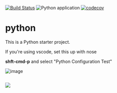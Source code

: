 [![Build Status](https://dev.azure.com/mchirico/python/_apis/build/status/mchirico.python?branchName=develop)](https://dev.azure.com/mchirico/python/_build/latest?definitionId=29&branchName=develop)
![Python application](https://github.com/mchirico/python/workflows/Python%20application/badge.svg)
[![codecov](https://codecov.io/gh/mchirico/python/branch/develop/graph/badge.svg)](https://codecov.io/gh/mchirico/python)

# python

This is a Python starter project.


If you're using vscode, set this up with nose

**shft-cmd-p** and select "Python Configuration Test"

![image](https://user-images.githubusercontent.com/755710/123519688-dd2cff80-d67a-11eb-8c3a-2bca26c55ae2.png)



```

```

<a href="https://player.vimeo.com/video/388814694">
<img src=https://user-images.githubusercontent.com/755710/73609372-10a94e80-459b-11ea-9157-795962d224b0.png /></a>



